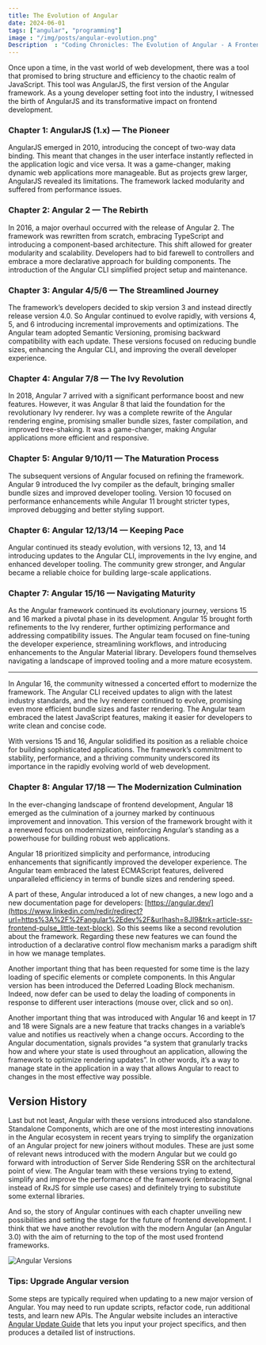 ```yaml
---
title: The Evolution of Angular 
date: 2024-06-01
tags: ["angular", "programming"]
image : "/img/posts/angular-evolution.png"
Description  : "Coding Chronicles: The Evolution of Angular - A Frontend Developer’s Journey from AngularJS to Modern Angular"
---
```


Once upon a time, in the vast world of web development, there was a tool that promised to bring structure and efficiency to the chaotic realm of JavaScript. This tool was AngularJS, the first version of the Angular framework. As a young developer setting foot into the industry, I witnessed the birth of AngularJS and its transformative impact on frontend development.



### Chapter 1: AngularJS (1.x) — The Pioneer

AngularJS emerged in 2010, introducing the concept of two-way data binding. This meant that changes in the user interface instantly reflected in the application logic and vice versa. It was a game-changer, making dynamic web applications more manageable. But as projects grew larger, AngularJS revealed its limitations. The framework lacked modularity and suffered from performance issues.


### Chapter 2: Angular 2 — The Rebirth

In 2016, a major overhaul occurred with the release of Angular 2. The framework was rewritten from scratch, embracing TypeScript and introducing a component-based architecture. This shift allowed for greater modularity and scalability. Developers had to bid farewell to controllers and embrace a more declarative approach for building components. The introduction of the Angular CLI simplified project setup and maintenance.

### Chapter 3: Angular 4/5/6 — The Streamlined Journey

The framework’s developers decided to skip version 3 and instead directly release version 4.0. So Angular continued to evolve rapidly, with versions 4, 5, and 6 introducing incremental improvements and optimizations. The Angular team adopted Semantic Versioning, promising backward compatibility with each update. These versions focused on reducing bundle sizes, enhancing the Angular CLI, and improving the overall developer experience.

### Chapter 4: Angular 7/8 — The Ivy Revolution

In 2018, Angular 7 arrived with a significant performance boost and new features. However, it was Angular 8 that laid the foundation for the revolutionary Ivy renderer. Ivy was a complete rewrite of the Angular rendering engine, promising smaller bundle sizes, faster compilation, and improved tree-shaking. It was a game-changer, making Angular applications more efficient and responsive.

### Chapter 5: Angular 9/10/11 — The Maturation Process

The subsequent versions of Angular focused on refining the framework. Angular 9 introduced the Ivy compiler as the default, bringing smaller bundle sizes and improved developer tooling. Version 10 focused on performance enhancements while Angular 11 brought stricter types, improved debugging and better styling support.

### Chapter 6: Angular 12/13/14 — Keeping Pace

Angular continued its steady evolution, with versions 12, 13, and 14 introducing updates to the Angular CLI, improvements in the Ivy engine, and enhanced developer tooling. The community grew stronger, and Angular became a reliable choice for building large-scale applications.

### Chapter 7: Angular 15/16 — Navigating Maturity

As the Angular framework continued its evolutionary journey, versions 15 and 16 marked a pivotal phase in its development. Angular 15 brought forth refinements to the Ivy renderer, further optimizing performance and addressing compatibility issues. The Angular team focused on fine-tuning the developer experience, streamlining workflows, and introducing enhancements to the Angular Material library. Developers found themselves navigating a landscape of improved tooling and a more mature ecosystem.



-----------------------

In Angular 16, the community witnessed a concerted effort to modernize the framework. The Angular CLI received updates to align with the latest industry standards, and the Ivy renderer continued to evolve, promising even more efficient bundle sizes and faster rendering. The Angular team embraced the latest JavaScript features, making it easier for developers to write clean and concise code.

With versions 15 and 16, Angular solidified its position as a reliable choice for building sophisticated applications. The framework’s commitment to stability, performance, and a thriving community underscored its importance in the rapidly evolving world of web development.


### Chapter 8: Angular 17/18 — The Modernization Culmination

In the ever-changing landscape of frontend development, Angular 18 emerged as the culmination of a journey marked by continuous improvement and innovation. This version of the framework brought with it a renewed focus on modernization, reinforcing Angular’s standing as a powerhouse for building robust web applications.

Angular 18 prioritized simplicity and performance, introducing enhancements that significantly improved the developer experience. The Angular team embraced the latest ECMAScript features, delivered unparalleled efficiency in terms of bundle sizes and rendering speed.

A part of these, Angular introduced a lot of new changes, a new logo and a new documentation page for developers: [https://angular.dev/](https://www.linkedin.com/redir/redirect?url=https%3A%2F%2Fangular%2Edev%2F&urlhash=8JI9&trk=article-ssr-frontend-pulse_little-text-block). So this seems like a second revolution about the framework. Regarding these new features we can found the introduction of a declarative control flow mechanism marks a paradigm shift in how we manage templates.

Another important thing that has been requested for some time is the lazy loading of specific elements or complete components. In this Angular version has been introduced the Deferred Loading Block mechanism. Indeed, now defer can be used to delay the loading of components in response to different user interactions (mouse over, click and so on).

Another important thing that was introduced with Angular 16 and keept in 17 and 18 were Signals are a new feature that tracks changes in a variable’s value and notifies us reactively when a change occurs. According to the Angular documentation, signals provides “a system that granularly tracks how and where your state is used throughout an application, allowing the framework to optimize rendering updates”. In other words, it’s a way to manage state in the application in a way that allows Angular to react to changes in the most effective way possible.

## Version History

Last but not least, Angular with these versions introduced also standalone. Standalone Components, which are one of the most interesting innovations in the Angular ecosystem in recent years trying to simplify the organization of an Angular project for new joiners without modules. These are just some of relevant news introduced with the modern Angular but we could go forward with introduction of Server Side Rendering SSR on the architectural point of view. The Angular team with these versions trying to extend, simplify and improve the performance of the framework (embracing Signal instead of RxJS for simple use cases) and definitely trying to substitute some external libraries.

And so, the story of Angular continues with each chapter unveiling new possibilities and setting the stage for the future of frontend development. I think that we have another revolution with the modern Angular (an Angular 3.0) with the aim of returning to the top of the most used frontend frameworks.

![Angular Versions](/img/posts/angular-version.png)


### Tips: Upgrade Angular version

Some steps are typically required when updating to a new major version of Angular. You may need to run update scripts, refactor code, run additional tests, and learn new APIs. The Angular website includes an interactive [Angular Update Guide](https://www.linkedin.com/redir/redirect?url=https%3A%2F%2Fupdate%2Eangular%2Eio%2F&urlhash=rRf1&trk=article-ssr-frontend-pulse_little-text-block) that lets you input your project specifics, and then produces a detailed list of instructions.

<!--Photo by Marco Martorana -->
